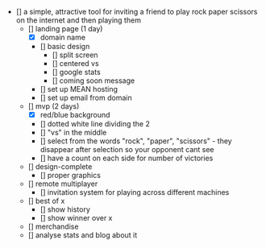 - [] a simple, attractive tool for inviting a friend to play rock paper scissors on the internet and then playing them
	- [] landing page (1 day)
		- [x] domain name
		- [] basic design
			- [] split screen
			- [] centered vs
			- [] google stats
			- [] coming soon message
		- [] set up MEAN hosting
		- [] set up email from domain
	- [] mvp (2 days)
		- [x] red/blue background
		- [] dotted white line dividing the 2
		- [] "vs" in the middle
		- [] select from the words "rock", "paper", "scissors" - they disappear after selection so your opponent cant see
		- [] have a count on each side for number of victories
	- [] design-complete
		- [] proper graphics
	- [] remote multiplayer
		- [] invitation system for playing across different machines
	- [] best of x
		- [] show history
		- [] show winner over x
	- [] merchandise
	- [] analyse stats and blog about it
